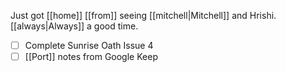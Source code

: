 Just got [[home]] [[from]] seeing [[mitchell|Mitchell]] and Hrishi. [[always|Always]] a good time. 

- [ ] Complete Sunrise Oath Issue 4
- [ ] [[Port]] notes from Google Keep